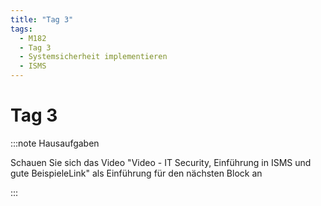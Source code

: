 ```yaml
---
title: "Tag 3"
tags:
  - M182
  - Tag 3
  - Systemsicherheit implementieren
  - ISMS
---
```


# Tag 3

:::note Hausaufgaben

Schauen Sie sich das Video "Video - IT Security, Einführung in ISMS und gute BeispieleLink" als Einführung für den nächsten Block an

:::
